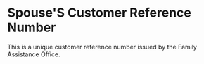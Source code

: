 # Spouse'S Customer Reference Number
This is a unique customer reference number issued by the Family Assistance Office.